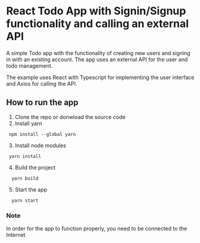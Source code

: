 # React Todo App with Signin/Signup functionality and calling an external API

A simple Todo app with the functionality of creating new users and signing in with an existing account. The app uses an external API for the user and todo management.

The example uses React with Typescript for implementing the user interface and Axios for calling the API.

## How to run the app

1.  Clone the repo or donwload the source code
2.  Install yarn

```
 npm install --global yarn
```

3.  Install node modules

```
 yarn install
```

4. Build the project

```
  yarn build
```

5. Start the app

```
  yarn start
```

### Note

In order for the app to function properly, you need to be connected to the Internet
